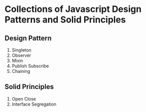 # Collections of Javascript Design Patterns and Solid Principles

## Design Pattern
1. Singleton
2. Observer
3. Mixin
4. Publish Subscribe
5. Chaining

## Solid Principles
1. Open Close
2. Interface Segregation
